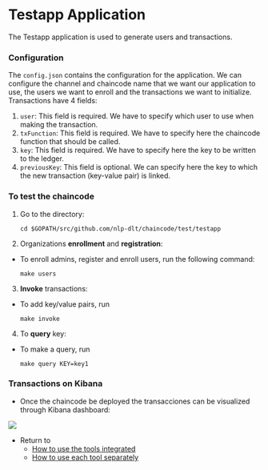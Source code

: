 # Testapp Application
The Testapp application is used to generate users and transactions.

### Configuration
The `config.json` contains the configuration for the application. We can configure the channel and chaincode name that we want our application to use, the users we want to enroll and the transactions we want to initialize. Transactions have 4 fields:
1. `user`: This field is required. We have to specify which user to use when making the transaction.
2. `txFunction`: This field is required. We have to specify here the chaincode function that should be called.
3. `key`: This field is required. We have to specify here the key to be written to the ledger.
4. `previousKey`: This field is optional. We can specify here the key to which the new transaction (key-value pair) is linked.

### To test the chaincode

1. Go to the directory:
    
    ```
    cd $GOPATH/src/github.com/nlp-dlt/chaincode/test/testapp
    ```

2. Organizations **enrollment** and **registration**:

- To enroll admins, register and enroll users, run the following command:

    ```
    make users
    ```

3. **Invoke** transactions:

- To add key/value pairs, run

    ```
    make invoke
    ```

4. To **query** key:
    
- To make a query, run

    ```
    make query KEY=key1
    ```

### Transactions on Kibana
- Once the chaincode be deployed the transacciones can be visualized through Kibana dashboard:

<img src="https://github.com/sfl0r3nz05/NLP-DLT/blob/sentencelvl/documentation/images/Kibana.png">

- Return to
    - [How to use the tools integrated](https://github.com/sfl0r3nz05/NLP-DLT/tree/sentencelvl#how-to-use-the-tools-integrated-)
    - [How to use each tool separately](https://github.com/sfl0r3nz05/NLP-DLT/tree/sentencelvl#how-to-use-each-tool-separately-)